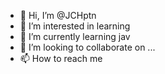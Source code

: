 - 👋 Hi, I’m @JCHptn
- 👀 I’m interested in learning
- 🌱 I’m currently learning jav
- 💞️ I’m looking to collaborate on ...
- 📫 How to reach me 

<!---
JCHptn/JCHptn is a ✨ special ✨ repository because its `README.md` (this file) appears on your GitHub profile.
You can click the Preview link to take a look at your changes.
--->
